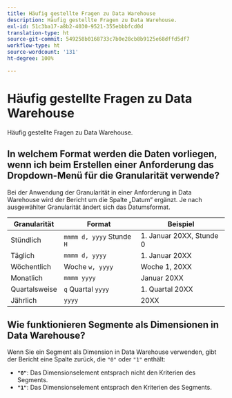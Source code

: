 ```yaml
---
title: Häufig gestellte Fragen zu Data Warehouse
description: Häufig gestellte Fragen zu Data Warehouse.
exl-id: 51c3ba17-a8b2-4030-9521-355ebbbfcd0d
translation-type: ht
source-git-commit: 549258b0168733c7b0e28cb8b9125e68dffd5df7
workflow-type: ht
source-wordcount: '131'
ht-degree: 100%

---
```


# Häufig gestellte Fragen zu Data Warehouse

Häufig gestellte Fragen zu Data Warehouse.

## In welchem Format werden die Daten vorliegen, wenn ich beim Erstellen einer Anforderung das Dropdown-Menü für die Granularität verwende?

Bei der Anwendung der Granularität in einer Anforderung in Data Warehouse wird der Bericht um die Spalte „Datum“ ergänzt. Je nach ausgewählter Granularität ändert sich das Datumsformat.

| Granularität | Format | Beispiel |
| --- | --- | --- |
| Stündlich | `mmmm d, yyyy` Stunde `H` | 1. Januar 20XX, Stunde 0 |
| Täglich | `mmmm d, yyyy` | 1. Januar 20XX |
| Wöchentlich | Woche `w, yyyy` | Woche 1, 20XX |
| Monatlich | `mmmm yyyy` | Januar 20XX |
| Quartalsweise | `q` Quartal `yyyy` | 1. Quartal 20XX |
| Jährlich | `yyyy` | 20XX |

## Wie funktionieren Segmente als Dimensionen in Data Warehouse?

Wenn Sie ein Segment als Dimension in Data Warehouse verwenden, gibt der Bericht eine Spalte zurück, die `"0"` oder `"1"` enthält:

* **`"0"`**: Das Dimensionselement entsprach nicht den Kriterien des Segments.
* **`"1"`**: Das Dimensionselement entsprach den Kriterien des Segments.
